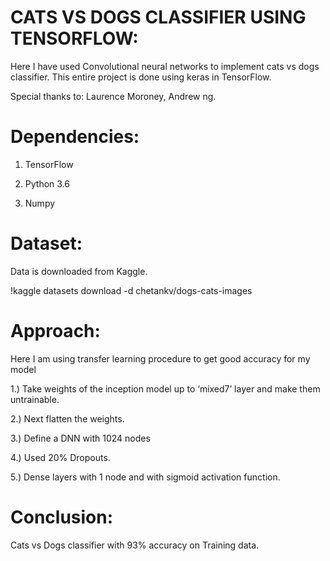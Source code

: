 # CATS VS DOGS CLASSIFIER USING TENSORFLOW:

Here I have used Convolutional neural networks to implement cats vs dogs classifier. This entire project is done using keras in TensorFlow. 

Special thanks to: Laurence Moroney, Andrew ng. 
 

# Dependencies:

1.	TensorFlow

2.	Python 3.6

3.	Numpy


# Dataset:

Data is downloaded from Kaggle. 

!kaggle datasets download -d chetankv/dogs-cats-images

# Approach:

Here I am using transfer learning procedure to get good accuracy for my model

1.)	 Take weights of the inception model up to ‘mixed7’ layer and make them untrainable.

2.)	 Next flatten the weights.

3.)	Define a DNN with 1024 nodes

4.)	Used 20% Dropouts.

5.)	Dense layers with 1 node and with sigmoid activation function.                  

# Conclusion:

Cats vs Dogs classifier with 93% accuracy on Training data.

